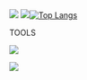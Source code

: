<img src="https://capsule-render.vercel.app/api?type=waving&&color=0:21D4FD,100:B721FF&height=190&section=header&render&fontSize=90" />
<img src="https://capsule-render.vercel.app/api?type=venom&color=auto&height=200&section=introduction&text=HYOBEEN%20&fontSize=30" 

  [![Top Langs](https://github-readme-stats.vercel.app/api/top-langs/?username=leehyobeen)](https://github.com/anuraghazra/github-readme-stats)

  <div>TOOLS</div>

  <a href="https://www.instagram.com/"><img src="https://img.shields.io/badge/Instagram-E4405F?style=flat-square&logo=Instagram&logoColor=white"/></a>



<img src="https://capsule-render.vercel.app/api?type=waving&color=0:21D4FD,100:B721FF&height=150&section=footer" />
